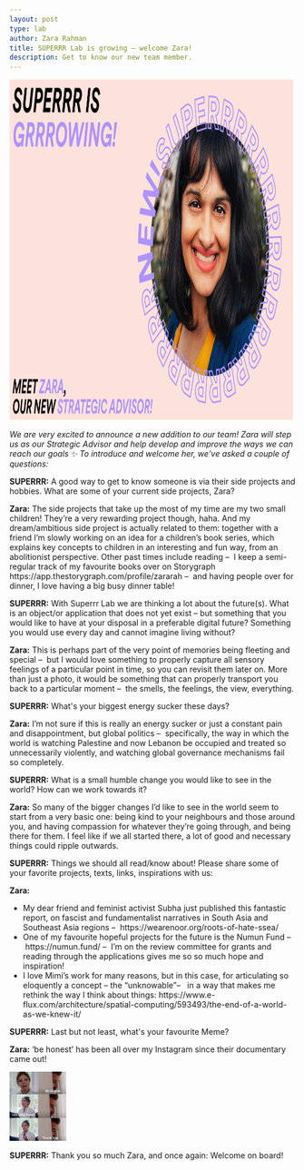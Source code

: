 ```yaml
---
layout: post
type: lab
author: Zara Rahman
title: SUPERRR Lab is growing – welcome Zara!
description: Get to know our new team member. 
---
```


<img src="/assets/img/blog/banner_zara.jpg" alt="Portrait of Zara" width="500" height="600">
<p><em>We are very excited to announce a new addition to our team! Zara will step us as our Strategic Advisor and help develop and improve the ways we can reach our goals ✨ To introduce and welcome her, we've asked a couple of questions: </em></p>

<p><b>SUPERRR:</b> A good way to get to know someone is via their side projects and hobbies. What are some of your current side projects, Zara?
</p>
<p><b>Zara:</b> The side projects that take up the most of my time are my two small children! They’re a very rewarding project though, haha. And my dream/ambitious side project is actually related to them: together with a friend I’m slowly working on an idea for a children’s book series, which explains key concepts to children in an interesting and fun way, from an abolitionist perspective. Other past times include reading –  I keep a semi-regular track of my favourite books over on Storygraph https://app.thestorygraph.com/profile/zararah  –  and having people over for dinner, I love having a big busy dinner table!</p>

<p><b>SUPERRR:</b> With Superrr Lab we are thinking a lot about the future(s). What is an object/or application that does not yet exist – but something that you would like to have at your disposal in a preferable digital future? Something you would use every day and cannot imagine living without?
</p>
<p><b>Zara:</b> This is perhaps part of the very point of memories being fleeting and special –  but I would love something to properly capture all sensory feelings of a particular point in time, so you can revisit them later on. More than just a photo, it would be something that can properly transport you back to a particular moment –  the smells, the feelings, the view, everything. 
</p>
  
<p><b>SUPERRR:</b> What's your biggest energy sucker these days?</p>

<p><b>Zara:</b> I’m not sure if this is really an energy sucker or just a constant pain and disappointment, but global politics –  specifically, the way in which the world is watching Palestine and now Lebanon be occupied and treated so unnecessarily violently, and watching global governance mechanisms fail so completely. </p>

<p><b>SUPERRR:</b> What is a small humble change you would like to see in the world? How can we work towards it?</p>

<p><b>Zara:</b> So many of the bigger changes I’d like to see in the world seem to start from a very basic one: being kind to your neighbours and those around you, and having compassion for whatever they’re going through, and being there for them. I feel like if we all started there, a lot of good and necessary things could ripple outwards.</p>

<p><b>SUPERRR:</b> Things we should all read/know about! Please share some of your favorite projects, texts, links, inspirations with us:
</p>

<p><b>Zara:</b> 
<ul><li>My dear friend and feminist activist Subha just published this fantastic report, on fascist and fundamentalist narratives in South Asia and Southeast Asia regions –  https://wearenoor.org/roots-of-hate-ssea/ </li>

<li>One of my favourite hopeful projects for the future is the Numun Fund –  https://numun.fund/ –  I’m on the review committee for grants and reading through the applications gives me so so much hope and inspiration!</li>

<li>I love Mimi’s work for many reasons, but in this case, for articulating so eloquently a concept – the “unknowable”–   in a way that makes me rethink the way I think about things: https://www.e-flux.com/architecture/spatial-computing/593493/the-end-of-a-world-as-we-knew-it/</li></ul>


<p><b>SUPERRR:</b> Last but not least, what's your favourite Meme?</p>
<p><b>Zara:</b> ‘be honest’ has been all over my Instagram since their documentary came out! 
</p>
<img src="/assets/img/blog/behonest.jpg" alt="behonest_memetemplate" width="100">

<p><b>SUPERRR:</b> Thank you so much Zara, and once again: Welcome on board!</p>
